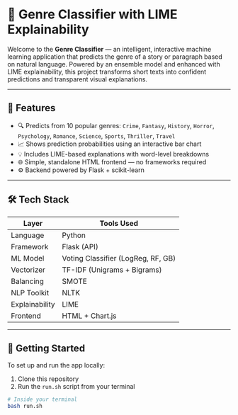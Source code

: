 # 🧠 Genre Classifier with LIME Explainability

Welcome to the **Genre Classifier** — an intelligent, interactive machine learning application that predicts the genre of a story or paragraph based on natural language. Powered by an ensemble model and enhanced with LIME explainability, this project transforms short texts into confident predictions and transparent visual explanations.

---

## 🎯 Features

- 🔍 Predicts from 10 popular genres:
  `Crime`, `Fantasy`, `History`, `Horror`, `Psychology`, `Romance`, `Science`, `Sports`, `Thriller`, `Travel`
- 📈 Shows prediction probabilities using an interactive bar chart
- 💡 Includes LIME-based explanations with word-level breakdowns
- 🌐 Simple, standalone HTML frontend — no frameworks required
- ⚙️ Backend powered by Flask + scikit-learn

---

## 🛠 Tech Stack

| Layer          | Tools Used                         |
| -------------- | ---------------------------------- |
| Language       | Python                             |
| Framework      | Flask (API)                        |
| ML Model       | Voting Classifier (LogReg, RF, GB) |
| Vectorizer     | TF-IDF (Unigrams + Bigrams)        |
| Balancing      | SMOTE                              |
| NLP Toolkit    | NLTK                               |
| Explainability | LIME                               |
| Frontend       | HTML + Chart.js                    |

---

## 🚀 Getting Started

To set up and run the app locally:

1. Clone this repository
2. Run the `run.sh` script from your terminal

```bash
# Inside your terminal
bash run.sh
```
